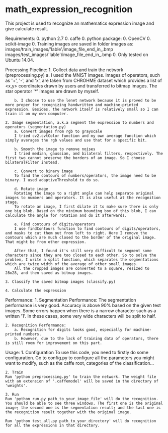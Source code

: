 # math_expression_recognition
This project is used to recognize an mathematics expression image and give calculate result.

Requirements:
	0. python 2.7
	0. caffe
	0. python package:
		0. OpenCV
		0. scikit-image
	0. Training images are saved in folder images as:
		images/train_images/'lable'/image_file_end_in_.bmp
		images/test_images/'lable'/image_file_end_in_.bmp
	0. Only tested on Ubuntu 14.04.

Processing Pipeline:
	1. Collect data and train the network (preprocessing.py)
		a. I used the MNIST images.
		Images of operators, such as '+', '-', and 'x', are taken from CHROHME dataset which provides a list of <x,y> coordinates drawn by users and transferred to bitmap images. The star operator '*' images are drawn by myself.

		b. I choose to use the lenet network because it is proved to be more proper for recognizing handwritten and machine-printed expression. Besides, the network itself is relatively small so I can train it on my own computer.

	2. Image segmentation, a.k.a segment the expression to numbers and operators (segmentation.py)
		a. Convert images from rgb to grayscale
		I tried cv2.cvtColor function and my own average function which simply averages the rgb values and use that for a specific bit.

		b. Smooth the image to remove noises
		I tried median, gaussian, and bilateral filters, respectively. The first two cannot preserve the borders of an image. So I choose bilateralFilter instead.

		c. Convert to binary image
		To find the contours of numbers/operators, the image need to be binary. I used adaptiveThreshold to do so.

		d. Rotate image
		Rotating the image to a right angle can help separate original images to numbers and operators. It is also useful at the recognition stage. 
		To rotate an image, I first dilate it to make sure there is only one big blob. Based on the minimum bounding box of this blob, I can calculate the angle for rotation and do it afterwards.

		e. Find contours of digits/operators
		I use findContours function to find contours of digits/operators, and masks to cut them out from left to right. Here I remove the contours which are much closed to the border of the original image. That might be from other expression.

		After that, I found it's still very difficult to segment some characters since they are too closed to each other. So to solve the problem, I write a split function, which separates the segmentations which are twice width of the average of other small images.
		All the cropped images are converted to a square, resized to 28x28, and then saved as bitmap images.

	3. Classify the saved bitmap images (classify.py)

	4. Calculate the expression

Performance:
	1. Segmentation Performance:
	The segmentation performance is very good. Accuracy is above 90% based on the given test images. Some errors happen when there is a narrow character such as a written '1'. In these cases, some very wide characters will be split to half.

	2. Recognition Performance:
		a. Recognition for digits looks good, especially for machine-printed numbers. 
		b. However, due to the lack of training data of operators, there is still room for improvement on this part.

Usage:
	1. Configuration
	To use this code, you need to firstly do some configuration.
	Go to config.py to configure all the parameters you might want to modify, such as the caffe root, categories of the classification...

	2. Train
	Run 'python preprocessing.py' to train the network. The weight file with an extension of '.caffemodel' will be saved in the directory of 'weights'.

	3. Run
	Run 'python run.py path_to_your_image_file' will do the recognition. You should be able to see three windows. The first one is the original image; the second one is the segmentation result; and the last one is the recognition result together with the original image.

	Run 'python test_all.py path_to_your_directory' will do recognition for all the expressions in that directory.







